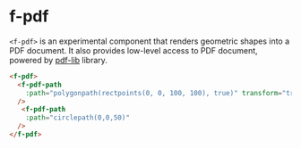 # f-pdf

`<f-pdf>` is an experimental component that renders geometric shapes into a PDF document. It also provides low-level access to PDF document, powered by [pdf-lib](https://pdf-lib.js.org/) library.

<!-- TODO access PDF with ref -->

```md
<f-pdf>
  <f-pdf-path
    :path="polygonpath(rectpoints(0, 0, 100, 100), true)" transform="translate(10,10)"
  />
   <f-pdf-path
    :path="circlepath(0,0,50)"
  />
</f-pdf>
```
